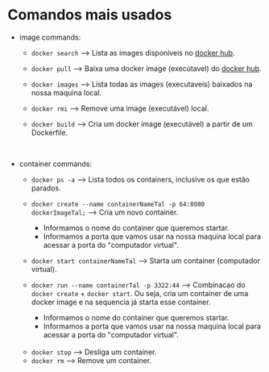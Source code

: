 # Comandos mais usados

- image commands:

    - `docker search` --> Lista as images disponíveis no [docker hub](https://hub.docker.com/).

    - `docker pull` --> Baixa uma docker image (execútavel) do [docker hub](https://hub.docker.com/).

    - `docker images` --> Lista todas as images (executaveis) baixados na nossa maquina local.

    - `docker rmi` --> Remove uma image (executável) local.

    - `docker build` --> Cria um docker image (executável) a partir de um Dockerfile.

<br>

- container commands:

    - `docker ps -a` --> Lista todos os containers, inclusive os que estão parados.
    
    - `docker create --name containerNameTal -p 64:8080 dockerImageTal;` --> Cria um novo container.

        - Informamos o nome do container que queremos startar.
        - Informamos a porta que vamos usar na nossa maquina local para acessar a porta do "computador virtual".

    - `docker start containerNameTal` --> Starta um container (computador virtual).
    
    - `docker run --name containerTal -p 3322:44` --> Combinacao do `docker create` + `docker start`. Ou seja, cria um container de uma docker image e na sequencia já starta esse container.
        
        - Informamos o nome do container que queremos startar.
        - Informamos a porta que vamos usar na nossa maquina local para acessar a porta do "computador virtual".

    <br>

    - `docker stop` --> Desliga um container.
    - `docker rm` --> Remove um container.